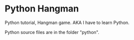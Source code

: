 # Python Hangman

Python tutorial, Hangman game. AKA I have to learn Python.

Python source files are in the folder "python".

